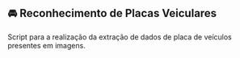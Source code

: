 ## 🚘 Reconhecimento de Placas Veiculares

Script para a realização da extração de dados de placa de veículos presentes em imagens.
